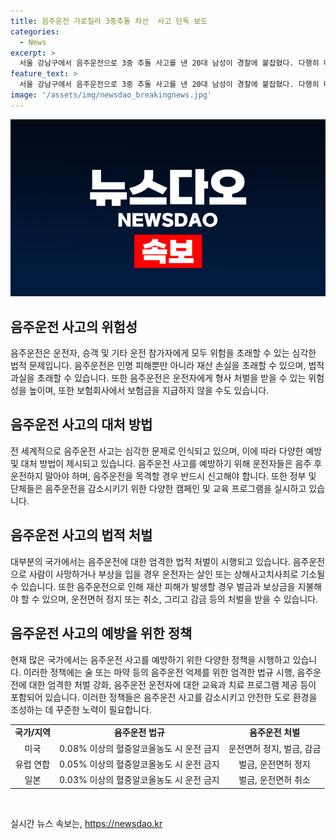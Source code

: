 ```yaml
---
title: 음주운전 가로질러 3중추돌 차선  사고 단독 보도
categories:
  - News
excerpt: >
  서울 강남구에서 음주운전으로 3중 추돌 사고를 낸 20대 남성이 경찰에 붙잡혔다. 다행히 다친 사람은 없었지만, 운전자의 혈중알코올농도는 면허 정지 수준이었다. 사건은 CCTV로 기록되었으며, 경찰은 남성을 음주운전 혐의로 입건했다.
feature_text: >
  서울 강남구에서 음주운전으로 3중 추돌 사고를 낸 20대 남성이 경찰에 붙잡혔다. 다행히 다친 사람은 없었지만, 운전자의 혈중알코올농도는 면허 정지 수준이었다. 사건은 CCTV로 기록되었으며, 경찰은 남성을 음주운전 혐의로 입건했다.
image: '/assets/img/newsdao_breakingnews.jpg'
---
```


<p><img src="/assets/img/newsdao_breakingnews.jpg" alt="ranknews 속보" /></p>

<h2 data-ke-size="size26">음주운전 사고의 위험성</h2>

<p data-ke-size="size16">음주운전은 운전자, 승객 및 기타 운전 참가자에게 모두 위험을 초래할 수 있는 심각한 법적 문제입니다. 음주운전은 인명 피해뿐만 아니라 재산 손실을 초래할 수 있으며, 법적 과실을 초래할 수 있습니다. 또한 음주운전은 운전자에게 형사 처벌을 받을 수 있는 위험성을 높이며, 또한 보험회사에서 보험금을 지급하지 않을 수도 있습니다.</p>

<h2 data-ke-size="size26">음주운전 사고의 대처 방법</h2>

<p data-ke-size="size16">전 세계적으로 음주운전 사고는 심각한 문제로 인식되고 있으며, 이에 따라 다양한 예방 및 대처 방법이 제시되고 있습니다. 음주운전 사고를 예방하기 위해 운전자들은 음주 후 운전하지 말아야 하며, 음주운전을 목격할 경우 반드시 신고해야 합니다. 또한 정부 및 단체들은 음주운전을 감소시키기 위한 다양한 캠페인 및 교육 프로그램을 실시하고 있습니다.</p>

<h2 data-ke-size="size26">음주운전 사고의 법적 처벌</h2>

<p data-ke-size="size16">대부분의 국가에서는 음주운전에 대한 엄격한 법적 처벌이 시행되고 있습니다. 음주운전으로 사람이 사망하거나 부상을 입을 경우 운전자는 살인 또는 상해사고치사죄로 기소될 수 있습니다. 또한 음주운전으로 인해 재산 피해가 발생할 경우 벌금과 보상금을 지불해야 할 수 있으며, 운전면허 정지 또는 취소, 그리고 감금 등의 처벌을 받을 수 있습니다.</p>

<h2 data-ke-size="size26">음주운전 사고의 예방을 위한 정책</h2>

<p data-ke-size="size16">현재 많은 국가에서는 음주운전 사고를 예방하기 위한 다양한 정책을 시행하고 있습니다. 이러한 정책에는 술 또는 마약 등의 음주운전 억제를 위한 엄격한 법규 시행, 음주운전에 대한 엄격한 처벌 강화, 음주운전 운전자에 대한 교육과 치료 프로그램 제공 등이 포함되어 있습니다. 이러한 정책들은 음주운전 사고를 감소시키고 안전한 도로 환경을 조성하는 데 꾸준한 노력이 필요합니다.</p>

<table>
    <tr>
        <td style="text-align: center; height: 17px;"><b>국가/지역</b></td>
        <td style="text-align: center; height: 17px;"><b>음주운전 법규</b></td>
        <td style="text-align: center; height: 17px;"><b>음주운전 처벌</b></td>
    </tr>
    <tr>
        <td style="text-align: center; height: 17px;">미국</td>
        <td style="text-align: center; height: 17px;">0.08% 이상의 혈중알코올농도 시 운전 금지</td>
        <td style="text-align: center; height: 17px;">운전면허 정지, 벌금, 감금</td>
    </tr>
    <tr>
        <td style="text-align: center; height: 17px;">유럽 연합</td>
        <td style="text-align: center; height: 17px;">0.05% 이상의 혈중알코올농도 시 운전 금지</td>
        <td style="text-align: center; height: 17px;">벌금, 운전면허 정지</td>
    </tr>
    <tr>
        <td style="text-align: center; height: 17px;">일본</td>
        <td style="text-align: center; height: 17px;">0.03% 이상의 혈중알코올농도 시 운전 금지</td>
        <td style="text-align: center; height: 17px;">벌금, 운전면허 취소</td>
    </tr>
</table>

<p data-ke-size="size16">&nbsp;</p>
실시간 뉴스 속보는, <a href="https://newsdao.kr" rel="dofollow">https://newsdao.kr</a>


